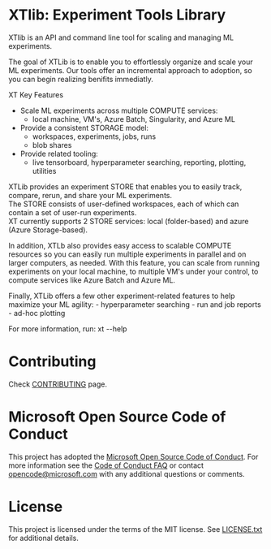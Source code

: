 # XTlib: Experiment Tools Library

XTlib is an API and command line tool for scaling and managing ML experiments.  

The goal of XTLib is to enable you to effortlessly organize and scale your ML experiments.
Our tools offer an incremental approach to adoption, so you can begin realizing benifits immediatly.

XT Key Features
  - Scale ML experiments across multiple COMPUTE services:
      - local machine, VM's, Azure Batch, Singularity, and Azure ML
  - Provide a consistent STORAGE model:
      - workspaces, experiments, jobs, runs
      - blob shares
  - Provide related tooling:
      - live tensorboard, hyperparameter searching, reporting, plotting, utilities

XTLib provides an experiment STORE that enables you to easily track, compare, rerun, and share your ML experiments.  
The STORE consists of user-defined workspaces, each of which can contain a set of user-run experiments.  
XT currently supports 2 STORE services: local (folder-based) and azure (Azure Storage-based).

In addition, XTLb also provides easy access to scalable COMPUTE resources so you can 
easily run multiple experiments in parallel and on larger computers, as needed.  With this feature, 
you can scale from running  experiments on your local machine, to multiple VM's under your control, to compute 
services like Azure Batch and Azure ML.

Finally, XTLib offers a few other experiment-related features to help maximize your ML agility:
    - hyperparameter searching
    - run and job reports
    - ad-hoc plotting

For more information, run: xt --help

# Contributing

Check [CONTRIBUTING](CONTRIBUTING.md) page.

# Microsoft Open Source Code of Conduct

This project has adopted the [Microsoft Open Source Code of Conduct](https://opensource.microsoft.com/codeofconduct/).
For more information see the [Code of Conduct FAQ](https://opensource.microsoft.com/codeofconduct/faq/)
or contact [opencode@microsoft.com](mailto:opencode@microsoft.com) with any additional questions or comments.

# License

This project is licensed under the terms of the MIT license. See [LICENSE.txt](LICENSE.txt) for additional details.
